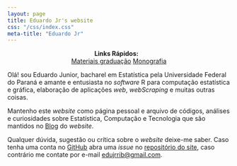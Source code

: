 ```yaml
---
layout: page
title: Eduardo Jr's website
css: "/css/index.css"
meta-title: "Eduardo Jr"
---
```


<style>
.custom {
    width: 160px !important;
}
</style>

<div style="text-align:center">
<strong> Links Rápidos: </strong> &nbsp;&nbsp; <br>
<a href="https://jreduardo.github.io/graduation" role="button" class="btn btn-primary custom">Materiais graduação</a>
<a href="https://jreduardo.github.io/monograph" role="button" class="btn btn-primary custom">Monografia</a>
<!-- <a href="https://jreduardo.github.io/appsshiny" role="button" class="btn btn-primary custom">Aplicações Shiny</a> -->
<!-- <a href="https://jreduardo.github.io/cursos" role="button" class="btn btn-primary custom">Cursos e seminários</a> -->
</div>

Olá! sou Eduardo Junior, bacharel em Estatística pela Universidade
Federal do Paraná e amante e entusiasta no _software_ R para computação
estatística e gráfica, elaboração de aplicações _web_, _webScraping_
e muitas outras coisas.

Mantenho este _website_ como página pessoal e arquivo de códigos,
análises e curiosidades sobre Estatística, Computação e Tecnologia que
são mantidos no [Blog](http://jreduardo.github.io/blog/) do _website_.

Qualquer dúvida, sugestão ou crítica sobre o _website_ deixe-me
saber. Caso tenha uma conta no [GitHub](https://github.com/) abra uma
_issue_ no
[repositório do site](https://github.com/JrEduardo/jreduardo.github.io),
caso contrário me contate por e-mail
[edujrrib@gmail.com](mailto:edujrrib@gmail.com).
